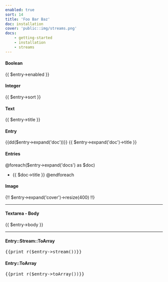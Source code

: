 ```yaml
---
enabled: true
sort: 14
title: 'Foo Bar Baz'
doc: installation
cover: 'public::img/streams.png'
docs: 
    - getting-started
    - installation
    - streams
---
```


#### Boolean
{{ $entry->enabled }}

#### Integer
{{ $entry->sort }}

#### Text
{{ $entry->title }}

#### Entry
{{dd($entry->expand('doc'))}}
{{ $entry->expand('doc')->title }}
#### Entries

@foreach($entry->expand('docs') as $doc)
- {{ $doc->title }}
@endforeach

#### Image
{!! $entry->expand('cover')->resize(400) !!}

<hr>

#### Textarea - Body
{{ $entry->body }}

<hr>

#### Entry::Stream::ToArray
<pre>{{print_r($entry->stream())}}</pre>

#### Entry::ToArray
<pre>{{print_r($entry->toArray())}}</pre>
